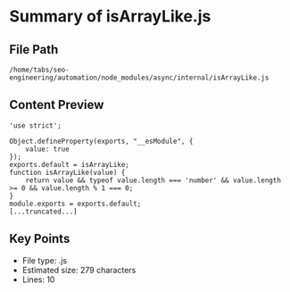 # Summary of isArrayLike.js
  
## File Path
`/home/tabs/seo-engineering/automation/node_modules/async/internal/isArrayLike.js`

## Content Preview
```
'use strict';

Object.defineProperty(exports, "__esModule", {
    value: true
});
exports.default = isArrayLike;
function isArrayLike(value) {
    return value && typeof value.length === 'number' && value.length >= 0 && value.length % 1 === 0;
}
module.exports = exports.default;
[...truncated...]
```

## Key Points
- File type: .js
- Estimated size: 279 characters
- Lines: 10
